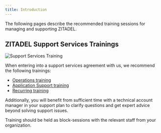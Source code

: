 ```yaml
---
title: Introduction
---
```


The following pages describe the recommended training sessions for managing and supporting ZITADEL.

## ZITADEL Support Services Trainings

![Support Services Training](/img/training_support_services.png)

When entering into a support services agreement with us, we recommend the following trainings:

* [Operations training](supportservice/operations)
* [Application Support training](supportservice/application)
* [Recurring training](supportservice/recurring)

Additionally, you will benefit from sufficient time with a technical account manager in your support plan to clarify questions and get expert advice beyond solving support issues.

Training should be held as block-sessions with the relevant staff from your organization. 

